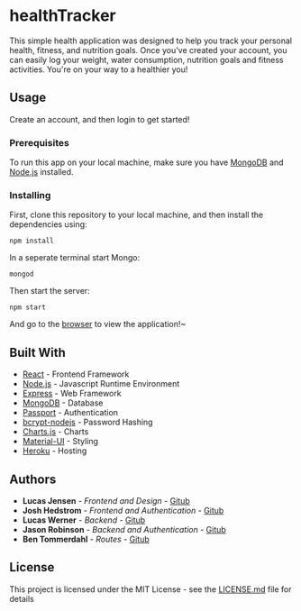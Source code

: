 # healthTracker

This simple health application was designed to help you track your personal health, fitness, and nutrition goals. Once you've created your account, you can easily log your weight, water consumption, nutrition goals and fitness activities. You're on your way to a healthier you!

## Usage

Create an account, and then login to get started!

### Prerequisites

To run this app on your local machine, make sure you have [MongoDB](https://www.mongodb.com/download-center#community) and [Node.js](https://nodejs.org/en/download/) installed.

### Installing

First, clone this repository to your local machine, and then install the dependencies using:

```
npm install
```

In a seperate terminal start Mongo:

```
mongod
```


Then start the server:

```
npm start
```

And go to the [browser](http://localhost:3000) to view the application!~


## Built With

* [React](https://reactjs.org/) - Frontend Framework
* [Node.js](https://nodejs.org/en/) - Javascript Runtime Environment
* [Express](https://expressjs.com/) - Web Framework
* [MongoDB](https://www.mongodb.com/) - Database
* [Passport](https://http://www.passportjs.org/) - Authentication
* [bcrypt-nodejs](https://www.npmjs.com/package/bcrypt-nodejs) - Password Hashing
* [Charts.js](https://www.chartjs.org/) - Charts
* [Material-UI](https://http://material-ui.com/) - Styling
* [Heroku](https://http://heroku.com/) - Hosting


## Authors

* **Lucas Jensen** - *Frontend and Design* - [Gitub](https://github.com/lucasjensen56)
* **Josh Hedstrom** - *Frontend and Authentication* - [Gitub](https://github.com/joshhedstrom)
* **Lucas Werner** - *Backend* - [Gitub](https://github.com/lwerner27)
* **Jason Robinson** - *Backend and Authentication* - [Gitub](https://github.com/jasonrobnson)
* **Ben Tommerdahl** - *Routes* - [Gitub](https://github.com/btommer2017)

## License

This project is licensed under the MIT License - see the [LICENSE.md](LICENSE.md) file for details